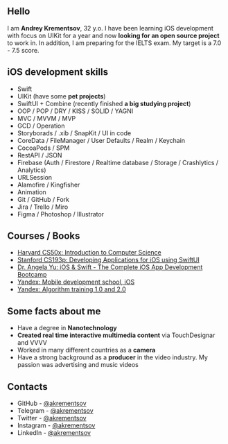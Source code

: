 ## Hello
I am **Andrey Krementsov**, 32 y.o. I have been learning iOS development with focus on UIKit for a year and now **looking for an open source project** to work in. In addition, I am preparing for the IELTS exam. My target is a 7.0 - 7.5 score.

## iOS development skills
- Swift
- UIKit (have some **pet projects**)
- SwiftUI + Combine (recently finished **a big studying project**)
- OOP / POP / DRY / KISS / SOLID / YAGNI
- MVC / MVVM / MVP
- GCD / Operation
- Storyborads / .xib / SnapKit / UI in code
- CoreData / FileManager / User Defaults / Realm / Keychain
- CocoaPods / SPM
- RestAPI / JSON
- Firebase (Auth / Firestore / Realtime database / Storage / Crashlytics / Analytics)
- URLSession
- Alamofire / Kingfisher
- Animation
- Git / GitHub / Fork
- Jira / Trello / Miro
- Figma / Photoshop / Illustrator

## Courses / Books
- [Harvard CS50x: Introduction to Computer Science](https://www.edx.org/course/introduction-computer-science-harvardx-cs50x)
- [Stanford CS193p: Developing Applications for iOS using SwiftUI](https://cs193p.sites.stanford.edu)
- [Dr. Angela Yu: iOS & Swift - The Complete iOS App Development Bootcamp](https://www.udemy.com/course/ios-13-app-development-bootcamp/)
- [Yandex: Mobile development school, iOS](https://www.youtube.com/watch?v=PwzFGKc2KPE&list=PLQC2_0cDcSKBUXhSGqAbVAp3SFBKPnpFI)
- [Yandex: Algorithm training 1.0 and 2.0](https://yandex.ru/yaintern/algorithm-training_1)

## Some facts about me
- Have a degree in **Nanotechnology**
- **Created real time interactive multimedia content** via TouchDesignar and VVVV
- Worked in many different countries as a **camera**
- Have a strong background as a **producer** in the video industry. My passion was advertising and music videos

## Contacts
- GitHub - [@akrementsov](https://github.com/akrementsov)
- Telegram - [@akrementsov](https://t.me/akrementsov)
- Twitter - [@akrementsov](https://twitter.com/akrementsov/)
- Instagram - [@akrementsov](https://instagram.com/akrementsov)
- LinkedIn - [@akrementsov](https://www.linkedin.com/in/akrementsov)
